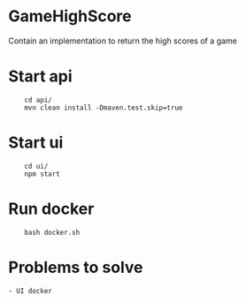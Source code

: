 # GameHighScore

Contain an implementation to return the high scores of a game

# Start api

```shell
    cd api/
    mvn clean install -Dmaven.test.skip=true
```

# Start ui

```shell
    cd ui/
    npm start
```

# Run docker

```shell
    bash docker.sh
```

# Problems to solve

    - UI docker
